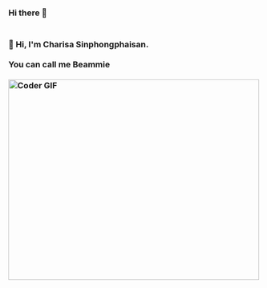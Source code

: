 ### Hi there 👋

<!--
**badabie1999/badabie1999** is a ✨ _special_ ✨ repository because its `README.md` (this file) appears on your GitHub profile.

Here are some ideas to get you started:

- 🔭 I’m currently working on ...
- 🌱 I’m currently learning ...
- 👯 I’m looking to collaborate on ...
- 🤔 I’m looking for help with ...
- 💬 Ask me about ...
- 📫 How to reach me: ...
- 😄 Pronouns: ...
- ⚡ Fun fact: ...
-->
<h3 align="left">
 <abc>
  <br>👋 Hi, I'm Charisa Sinphongphaisan.<br>
  <br> You can call me Beammie  <br>
  <br>
    <img src="https://1.bp.blogspot.com/-w-QX6cdnW9Q/WDwG2NVuRZI/AAAAAAAD7vk/ELv7EgmzkPkmNgI90olyHPoz73X86CP3wCLcB/s1600/AS001828_10.gif" alt="Coder GIF" width="500" height="400">
 </abc>
</h3> 

   